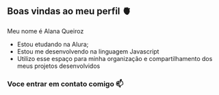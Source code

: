 ## Boas vindas ao meu perfil 🫀

Meu nome é Alana Queiroz 

- Estou etudando na Alura;
- Estou me desenvolvendo na linguagem Javascript
- Utilizo esse espaço para minha organização e compartilhamento dos meus projetos desenvolvidos

### Voce entrar em contato comigo 📫

